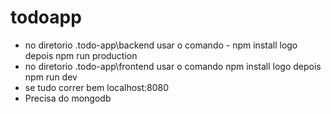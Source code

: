 # todoapp

* no diretorio .todo-app\backend usar o comando - npm install logo depois npm run production 
* no diretorio .todo-app\frontend usar o comando npm install logo depois npm run dev 
* se tudo correr bem localhost:8080 
* Precisa do mongodb
